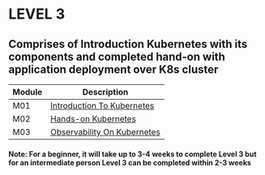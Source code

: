 # LEVEL 3

## Comprises of Introduction Kubernetes with its components and completed hand-on with application deployment over K8s cluster

| Module |   Description  |
|---------|----------------|
|  M01    | [Introduction To Kubernetes ](M1-IntroductionToKubernetes)  |
|  M02    | [Hands-on Kubernetes ](M2-HandsOnKubernetes)  |
|  M03    | [Observability On Kubernetes ](M3-ObservabilityOnKubernetes)  |

#### Note: For a beginner, it will take up to 3-4 weeks to complete Level 3 but for an intermediate person Level 3 can be completed within 2-3 weeks  